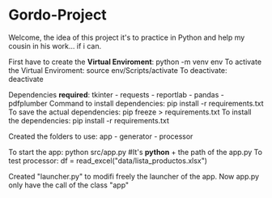 # Gordo-Project
Welcome, the idea of this project it's to practice in Python and help my cousin in his work... if i can.

First have to create the **Virtual Enviroment**: python -m venv env
To activate the Virtual Enviroment: source env/Scripts/activate
To deactivate: deactivate

Dependencies **required**: tkinter - requests - reportlab - pandas - pdfplumber
Command to install dependencies: pip install -r requirements.txt
To save the actual dependencies: pip freeze > requirements.txt
To install the dependencies: pip install -r requirements.txt

Created the folders to use: app - generator - processor

To start the app: python src/app.py  #It's **python** + the path of the app.py
To test processor: df = read_excel("data/lista_productos.xlsx")

Created "launcher.py" to modifi freely the launcher of the app.
Now app.py only have the call of the class "app"
